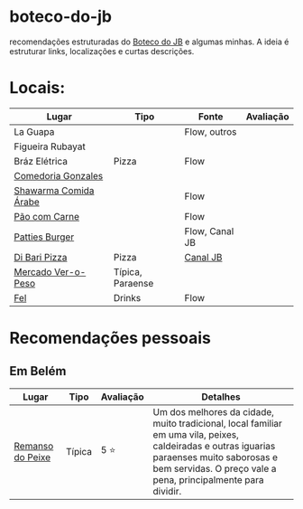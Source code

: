 # boteco-do-jb
recomendações estruturadas do [Boteco do JB](https://botecodojb.com/) e algumas minhas. A ideia é estruturar links, localizações e curtas descrições.

# Locais:

| Lugar | Tipo | Fonte | Avaliação 
| --- | --- | --- | --- | 
| La Guapa | | Flow, outros
| Figueira Rubayat
| Bráz Elétrica | Pizza | Flow
| [Comedoria Gonzales](https://www.instagram.com/comedoriagonzales/?hl=en)
| [Shawarma Comida Árabe](https://www.instagram.com/aboudsiria/?hl=en) | | Flow
| [Pão com Carne](https://www.instagram.com/paocomcarne_hamburgueria/?hl=en) |  |Flow
| [Patties Burger](https://www.instagram.com/pattiesburger/?hl=en) | | Flow, Canal JB
| [Di Bari Pizza](https://www.instagram.com/dibaripizza/?hl=en) | Pizza | [Canal JB](https://www.youtube.com/watch?v=kSA1xkzeZ_k&ab_channel=BotecodoJB)
| [Mercado Ver-o-Peso](https://www.instagram.com/veropesodaculturaparaense/?hl=en) | Típica, Paraense  
| [Fel](https://www.instagram.com/fel.sp/?hl=en) | Drinks | Flow |

# Recomendações pessoais 

## Em Belém
| Lugar | Tipo | Avaliação | Detalhes
| --- | --- | --- | --- | 
| [Remanso do Peixe](https://www.instagram.com/remansodopeixe/?hl=en) | Típica | 5 :star:| Um dos melhores da cidade, muito tradicional, local familiar em uma vila, peixes, caldeiradas e outras iguarias paraenses muito saborosas e bem servidas. O preço vale a pena, principalmente para dividir.
